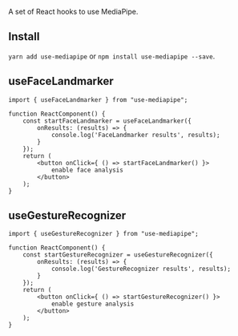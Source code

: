 
A set of React hooks to use MediaPipe.

## Install
`yarn add use-mediapipe` or `npm install use-mediapipe --save`.

## useFaceLandmarker
```
import { useFaceLandmarker } from "use-mediapipe";

function ReactComponent() {
    const startFaceLandmarker = useFaceLandmarker({
        onResults: (results) => {
            console.log('FaceLandmarker results', results); 
        }
    });
    return (
        <button onClick={ () => startFaceLandmarker() }>
            enable face analysis
        </button>
    );
}
```

## useGestureRecognizer
```
import { useGestureRecognizer } from "use-mediapipe";

function ReactComponent() {
    const startGestureRecognizer = useGestureRecognizer({
        onResults: (results) => {
            console.log('GestureRecognizer results', results); 
        }
    });
    return (
        <button onClick={ () => startGestureRecognizer() }>
            enable gesture analysis
        </button>
    );
}
```